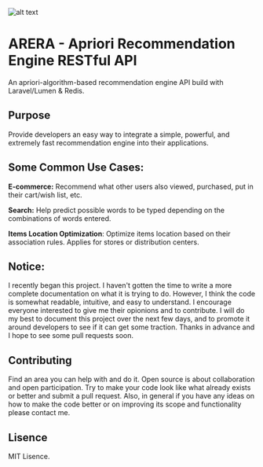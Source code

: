 ![alt text](https://raw.githubusercontent.com/alejandro-carstens/apriori-recommendation-engine/master/public/images/ARERA_LOGO.png)

# ARERA - Apriori Recommendation Engine RESTful API

An apriori-algorithm-based recommendation engine API build with Laravel/Lumen &amp; Redis.

## Purpose

Provide developers an easy way to integrate a simple, powerful, and extremely fast recommendation engine into their applications.

## Some Common Use Cases:

**E-commerce:** Recommend what other users also viewed, purchased, put in their cart/wish list, etc. <br />

**Search:** Help predict possible words to be typed depending on the combinations of words entered.  <br />

**Items Location Optimization**: Optimize items location based on their association rules. Applies for stores or distribution centers. <br />

## Notice:

I recently began this project. I haven't gotten the time to write a more complete documentation on what it is trying to do. However, I think the code is somewhat readable, intuitive, and easy to understand. I encourage everyone interested to give me their opionions and to contribute. I will do my best to document this project over the next few days, and to promote it around developers to see if it can get some traction. Thanks in advance and I hope to see some pull requests soon.

## Contributing 

Find an area you can help with and do it. Open source is about collaboration and open participation. Try to make your code look like what already exists or better and submit a pull request. Also, in general if you have any ideas on how to make the code better or on improving its scope and functionality please contact me.

## Lisence

MIT Lisence.
